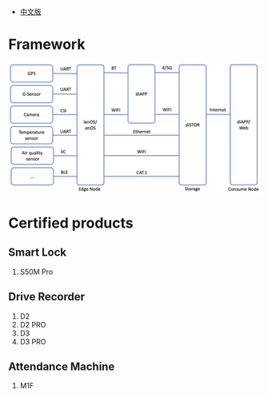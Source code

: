* [中文版](./README_CN.md)

# Framework
![Frameword of OpenDPC](Frameworks.png "Framework")

# Certified products
## Smart Lock
1. S50M Pro
## Drive Recorder
1. D2  
2. D2 PRO
3. D3
4. D3 PRO  
## Attendance Machine
1. M1F
